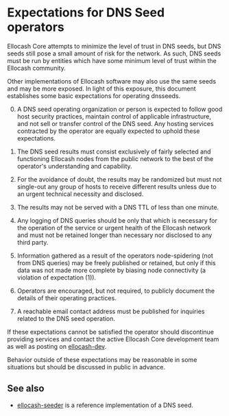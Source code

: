Expectations for DNS Seed operators
====================================

Ellocash Core attempts to minimize the level of trust in DNS seeds,
but DNS seeds still pose a small amount of risk for the network.
As such, DNS seeds must be run by entities which have some minimum
level of trust within the Ellocash community.

Other implementations of Ellocash software may also use the same
seeds and may be more exposed. In light of this exposure, this
document establishes some basic expectations for operating dnsseeds.

0. A DNS seed operating organization or person is expected to follow good
host security practices, maintain control of applicable infrastructure,
and not sell or transfer control of the DNS seed. Any hosting services
contracted by the operator are equally expected to uphold these expectations.

1. The DNS seed results must consist exclusively of fairly selected and
functioning Ellocash nodes from the public network to the best of the
operator's understanding and capability.

2. For the avoidance of doubt, the results may be randomized but must not
single-out any group of hosts to receive different results unless due to an
urgent technical necessity and disclosed.

3. The results may not be served with a DNS TTL of less than one minute.

4. Any logging of DNS queries should be only that which is necessary
for the operation of the service or urgent health of the Ellocash
network and must not be retained longer than necessary nor disclosed
to any third party.

5. Information gathered as a result of the operators node-spidering
(not from DNS queries) may be freely published or retained, but only
if this data was not made more complete by biasing node connectivity
(a violation of expectation (1)).

6. Operators are encouraged, but not required, to publicly document the
details of their operating practices.

7. A reachable email contact address must be published for inquiries
related to the DNS seed operation.

If these expectations cannot be satisfied the operator should
discontinue providing services and contact the active Ellocash
Core development team as well as posting on
[ellocash-dev](https://lists.linuxfoundation.org/mailman/listinfo/ellocash-dev).

Behavior outside of these expectations may be reasonable in some
situations but should be discussed in public in advance.

See also
----------
- [ellocash-seeder](https://github.com/sipa/ellocash-seeder) is a reference implementation of a DNS seed.
